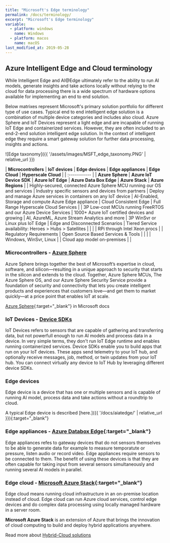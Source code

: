 ```yaml
---
title: "Microsoft's Edge terminology"
permalink: /docs/terminology/
excerpt: "Microsoft's Edge terminology"
variable:
  - platform: windows
    name: Windows
  - platform: macos
    name: macOS
last_modified_at: 2019-05-28
---
```


## Azure Intelligent Edge and Cloud terminology

While Intelligent Edge and AI@Edge ultimately refer to the ability to run AI models, generate insights and take actions locally without relying to the cloud for data processing there is a wide spectrum of hardware options available for implementing an end to end solution. 

Below matrixes represent Microsoft's primary solution portfolio for different type of use cases. Typical end to end intelligent edge solution is a combination of multiple device categories and includes also cloud. Azure Sphere and IoT Devices represent a light edge and are incapable of running IoT Edge and containerized services. However, they are often included to an end-2-end solution intelligent edge solution. In the context of intelligent edge they require a smart gateway solution for further data processing, insights and actions.

![Edge taxonomy]({{ '/assets/images/MSFT_edge_taxonomy.PNG' | relative_url }})

| **Microcontrollers** | **IoT devices** | **Edge devices** | **Edge appliances** | **Edge Cloud** | **Hyperscale Cloud** |
| :----------- |
| **Azure Sphere** | **Azure IoT Device SDK** | **Azure IoT Edge** | **Azure Data Box Edge** | **Azure Stack** | **Azure Regions** |
| Highly-secured, connected Azure Sphere MCU running our OS and services | Industry specific sensors and devices from partners | Deploy and manage Azure services in containers on any IoT device | AI-Enabled, Storage and compute Azure Edge appliance | Cloud Consistent Edge | Full Range Hyperscale Cloud Services |
| 3P Low-cost MCUs running FreeRTOS and our Azure Device Services | 1000+ Azure IoT certified devices and growing | AI, AzureML, Azure Stream Analytics and more | 3P WinSvr or Linux plus IoT Edge | Edge and Disconnected Scenarios | Tiered Service availability: Heroes > Hubs > Satellites |
|  |  | RPi through Intel Xeon procs | | Regulatory Requirements | Open Source Based Services & Tools |
|  |  | Windows, WinSvr, Linux | | Cloud app model on-premises | |

### Microcontrollers - [Azure Sphere](https://azure.microsoft.com/en-us/services/azure-sphere/)
Azure Sphere brings together the best of Microsoft’s expertise in cloud, software, and silicon—resulting in a unique approach to security that starts in the silicon and extends to the cloud. Together, Azure Sphere MCUs, The Azure Sphere OS, and our Azure Sphere Security Service provide a foundation of security and connectivity that lets you create intelligent products and experiences that customers love—and get them to market quickly—at a price point that enables IoT at scale.

[Azure Sphere](https://docs.microsoft.com/en-us/azure-sphere/){:target="_blank"} in Microsoft docs

### IoT Devices - [Device SDKs](https://docs.microsoft.com/en-us/azure/iot-hub/iot-hub-devguide-sdks)

IoT Devices refers to sensors that are capable of gathering and transferring data, but not powerfull enough to run AI models and process data in a device. In very simple terms, they don't run IoT Edge runtime and enables running containerized services. Device SDKs enable you to build apps that run on your IoT devices. These apps send telemetry to your IoT hub, and optionally receive messages, job, method, or twin updates from your IoT hub. You can connect virtually any device to IoT Hub by leveraging different device SDKs.

### Edge devices

Edge device is a device that has one or multiple sensors and is capable of running AI model, process data and take actions without a roundtrip to cloud.

A typical Edge device is described [here.]({{ '/docs/aiatedge/' | relative_url }}){:target="_blank"}

### Edge appliances - [Azure Databox Edge](https://docs.microsoft.com/en-us/azure/databox-online/data-box-edge-overview){:target="_blank"}

Edge appliances refes to gateway devices that do not sensors themselves to be able to generate data for example to measure temporatute or pressure, listen audio or record video. Edge appliances require sensors to be connected to them. The benefit of using these devices is that they are often capable for taking input from several sensors simultaneously and running several AI models in parallel.

### Edge cloud - [Microsoft Azure Stack](https://azure.microsoft.com/en-us/overview/azure-stack/){:target="_blank"}

Edge cloud means running cloud infrastructure in an on-premise location instead of cloud. Edge cloud can run Azure cloud services, control edge devices and do complex data processing using locally managed hardware in a server room.

**Microsoft Azure Stack** is an extension of Azure that brings the innovation of cloud computing to build and deploy hybrid applications anywhere. 

Read more about [Hybrid-Cloud solutions](https://azure.microsoft.com/en-us/solutions/hybrid-cloud-app/)
